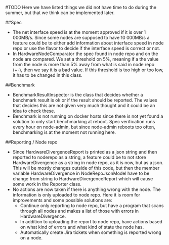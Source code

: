 <!-- Copyright 2017 Yahoo Holdings. Licensed under the terms of the Apache 2.0 license. See LICENSE in the project root. -->
#TODO
Here we have listed things we did not have time to do during the summer, but that we think can be implemented later.

##Spec
- The net interface speed is at the moment approved if it is over 1 000MB/s. Since some nodes are supposed to have
10 000MB/s a feature could be to either add information about interface speed in node repo or use the flavor to decide
if the interface speed is correct or not.
- In HardwareNodeComparator the spec found in node repo and on the node are compared. We set a threshold on 5%, meaning
if a the value from the node is more than 5% away from what is said in node repo (+-), then we say it is a bad value.
If this threshold is too high or too low, it has to be changed in this class.

##Benchmark
- BenchmarkResultInspector is the class that decides whether a benchmark result is ok or if the result should be
 reported. The values that decides this are not given very much thought and it could be an idea to check these.
- Benchmark is not running on docker hosts since there is not yet found a solution to only start benchmarking at reboot.
Spec verification runs every hour on node-admin, but since node-admin reboots too often, benchmarking is at the moment
not running here.

##Reporting / Node repo
- Since HardwareDivergenceReport is printed as a json string and then reported to noderepo as a string, a feature could
be to not store HardwareDivergence as a string in node repo, as it is now, but as a json. This will be mostly changes 
outside of this code, but then the member variable HardwareDivergence in NodeRepoJsonModel have to be change from string
to HardwareDivergenceReport which will cause some work in the Reporter class.
- No actions are now taken if there is anything wrong with the node. The information is only uploaded to node repo.
Here it is room for improvements and some possible solutions are:
    - Continue only reporting to node repo, but have a program that scans through all nodes and makes a list of those
    with errors in HardwareDivergence.
    - In addition to uploading the report to node repo, have actions based on what kind of errors and what kind of state
    the node has.
    - Automatically create Jira tickets when something is reported wrong on a node.
